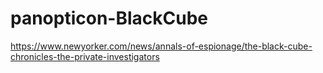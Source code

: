 # panopticon-BlackCube

https://www.newyorker.com/news/annals-of-espionage/the-black-cube-chronicles-the-private-investigators
